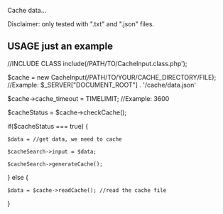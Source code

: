 Cache data... 

Disclaimer: only tested with ".txt" and ".json" files.

USAGE just an example
------------------------------------------

//INCLUDE CLASS
include(/PATH/TO/CacheInput.class.php');

$cache = new CacheInput(/PATH/TO/YOUR/CACHE_DIRECTORY/FILE); //Example: $_SERVER["DOCUMENT_ROOT"] . '/cache/data.json'

$cache->cache_timeout = TIMELIMIT; //Example: 3600

$cacheStatus = $cache->checkCache();

if($cacheStatus === true) {
	
	$data = //get data, we need to cache
	
	$cacheSearch->input = $data;
	
	$cacheSearch->generateCache();
	
} else {

	$data = $cache->readCache(); //read the cache file
	
}